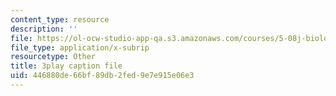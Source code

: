 ```yaml
---
content_type: resource
description: ''
file: https://ol-ocw-studio-app-qa.s3.amazonaws.com/courses/5-08j-biological-chemistry-ii-spring-2016/446880de66bf89db2fed9e7e915e06e3_6QK1PUjCkDY.srt
file_type: application/x-subrip
resourcetype: Other
title: 3play caption file
uid: 446880de-66bf-89db-2fed-9e7e915e06e3
---
```

